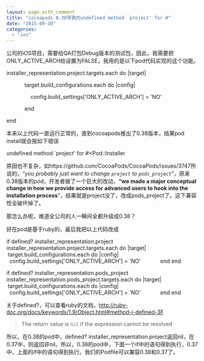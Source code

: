 ```yaml
---
layout: page_with_comment
title: "cocoapods 0.38导致的undefined method `project' for #"
date: "2015-09-10"
categories: 
  - "ios"
---
```


公司的iOS项目，需要给QA打包Debug版本的测试包，因此，我需要把ONLY\_ACTIVE\_ARCH给设置为FALSE，我用的是以下pod代码实现的这个功能。

installer\_representation.project.targets.each do |target|

            target.build\_configurations.each do |config|

                config.build\_settings\['ONLY\_ACTIVE\_ARCH'\] = 'NO'

            end

end

本来以上代码一直运行正常的，直到cocoapods推出了0.38版本，结果pod install就会报如下错误

undefined method \`project' for #<Pod::Installer

原因也不复杂，如https://github.com/CocoaPods/CocoaPods/issues/3747所说的，“_you probably just want to change `project` to `pods_project`_”，原来0.38版本的pod，开发者做了一个巨大的改动，**“we made a major conceptual change in how we provide access for advanced users to hook into the installation process**”，结果就是project没了，改成pods\_project了。这下兼容性全破坏掉了。

那怎么办呢。难道全公司的人一瞬间全都升级成0.38？

好在pod是基于ruby的，最后我把以上代码改成

if defined? installer\_representation.project     installer\_representation.project.targets.each do |target|          target.build\_configurations.each do |config|                 config.build\_settings\['ONLY\_ACTIVE\_ARCH'\] = 'NO'             end end

if defined? installer\_representation.pods\_project     installer\_representation.pods\_project.targets.each do |target|          target.build\_configurations.each do |config|                 config.build\_settings\['ONLY\_ACTIVE\_ARCH'\] = 'NO'             end end

关于defined?，可以查看ruby的文档，http://ruby-doc.org/docs/keywords/1.9/Object.html#method-i-defined-3F

> The return value is `nil` if the expression cannot be resolved

所以，在0.38的pod中，defined? installer\_representation.project返回nil，在0.37中，则返回非nil。所以，0.38的pod中，下面一个if中的语句得到执行，0.37中，上面的if中的语句得到执行。我们的Podfile可以兼容0.38和0.37了。
